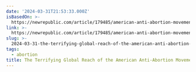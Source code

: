 ```yaml
---
date: '2024-03-31T21:53:33.000Z'
isBasedOn: >-
  https://newrepublic.com/article/179485/american-anti-abortion-movement-terrifying-global-reach
link: >-
  https://newrepublic.com/article/179485/american-anti-abortion-movement-terrifying-global-reach
slug: >-
  2024-03-31-the-terrifying-global-reach-of-the-american-anti-abortion-movement-or-the-ne
tags:
  - abortion
title: The Terrifying Global Reach of the American Anti-Abortion Movement | The Ne
---
```


